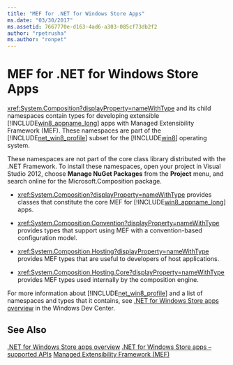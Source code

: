 ```yaml
---
title: "MEF for .NET for Windows Store Apps"
ms.date: "03/30/2017"
ms.assetid: 7667770e-d163-4ad6-a303-085cf73db2f2
author: "rpetrusha"
ms.author: "ronpet"
---
```

# MEF for .NET for Windows Store Apps
<xref:System.Composition?displayProperty=nameWithType> and its child namespaces contain types for developing extensible [!INCLUDE[win8_appname_long](../../../includes/win8-appname-long-md.md)] apps with Managed Extensibility Framework (MEF). These namespaces are part of the [!INCLUDE[net_win8_profile](../../../includes/net-win8-profile-md.md)] subset for the [!INCLUDE[win8](../../../includes/win8-md.md)] operating system.

 These namespaces are not part of the core class library distributed with the .NET Framework. To install these namespaces, open your project in Visual Studio 2012, choose **Manage NuGet Packages** from the **Project** menu, and search online for the Microsoft.Composition package.

-   <xref:System.Composition?displayProperty=nameWithType> provides classes that constitute the core MEF for [!INCLUDE[win8_appname_long](../../../includes/win8-appname-long-md.md)] apps.

-   <xref:System.Composition.Convention?displayProperty=nameWithType> provides types that support using MEF with a convention-based configuration model.

-   <xref:System.Composition.Hosting?displayProperty=nameWithType> provides MEF types that are useful to developers of host applications.

-   <xref:System.Composition.Hosting.Core?displayProperty=nameWithType> provides MEF types used internally by the composition engine.

 For more information about [!INCLUDE[net_win8_profile](../../../includes/net-win8-profile-md.md)] and a list of namespaces and types that it contains, see [.NET for Windows Store apps overview](http://go.microsoft.com/fwlink/p/?LinkID=238312) in the Windows Dev Center.

## See Also
 [.NET for Windows Store apps overview](http://go.microsoft.com/fwlink/p/?LinkID=238312)
 [.NET for Windows Store apps – supported APIs](http://go.microsoft.com/fwlink/p/?LinkID=247912)
 [Managed Extensibility Framework (MEF)](../../../docs/framework/mef/index.md)
